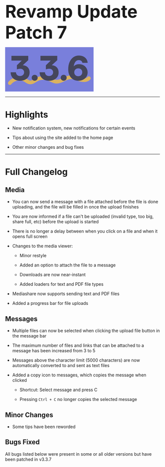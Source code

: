 <h1 style="font-size:4em;margin-bottom:0.25em;">
    Revamp Update Patch 7
</h1>

<img src="/public/v3.3.6.svg" height="10%" alt="v3.3.6">

<hr>

<!-- Released on Wednesday, April 3rd, 2024

<hr> -->

<style>
    h1 {
        font-size: 2em;
    }
</style>

# Highlights

- New notification system, new notifications for certain events

- Tips about using the site added to the home page

- Other minor changes and bug fixes

<hr>

# Full Changelog

## Media

- You can now send a message with a file attached before the file is done uploading, and the file will be filled in once the upload finishes

- You are now informed if a file can't be uploaded (invalid type, too big, share full, etc) before the upload is started

- There is no longer a delay between when you click on a file and when it opens full screen

- Changes to the media viewer:

  - Minor restyle

  - Added an option to attach the file to a message

  - Downloads are now near-instant

  - Added loaders for text and PDF file types

- Mediashare now supports sending text and PDF files

- Added a progress bar for file uploads

## Messages

- Multiple files can now be selected when clicking the upload file button in the message bar

- The maximum number of files and links that can be attached to a message has been increased from 3 to 5

- Messages above the character limit (5000 characters) are now automatically converted to and sent as text files

- Added a copy icon to messages, which copies the message when clicked

  - Shortcut: Select message and press C

  - Pressing `Ctrl + C` no longer copies the selected message

## Minor Changes

- Some tips have been reworded

## Bugs Fixed

All bugs listed below were present in some or all older versions but have been patched in v3.3.7

<!-- <hr> -->

<!-- Backup Google Chat Revamp Update Patch 6 (v3.3.6), Released 4/3/2024   -->
<!-- <img src="../public/logo.svg" height="10%" alt="Backup Google Chat"> -->
